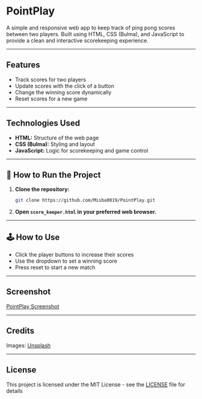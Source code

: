 # PointPlay

A simple and responsive web app to keep track of ping pong scores between two players. Built using HTML, CSS (Bulma), and JavaScript to provide a clean and interactive scorekeeping experience.

---

## Features

- Track scores for two players
- Update scores with the click of a button
- Change the winning score dynamically
- Reset scores for a new game

---

## Technologies Used

- **HTML:** Structure of the web page
- **CSS (Bulma):** Styling and layout
- **JavaScript:** Logic for scorekeeping and game control

---

## 🚀 How to Run the Project

1. **Clone the repository:**
    ```bash
    git clone https://github.com/Misba0019/PointPlay.git
    ```
2. **Open `score_keeper.html` in your preferred web browser.**

---

## 🕹️ How to Use

- Click the player buttons to increase their scores
- Use the dropdown to set a winning score
- Press reset to start a new match

---

## Screenshot

[PointPlay Screenshot](./screenshot/PointPlay.png)

---

## Credits

Images: [Unsplash](https://unsplash.com)

---

## License

This project is licensed under the MIT License - see the [LICENSE](LICENSE) file for details
